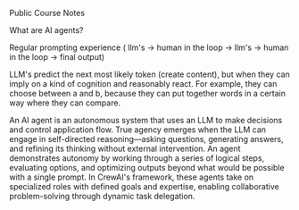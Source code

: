 Public Course Notes

What are AI agents?

Regular prompting experience ( llm's -> human in the loop -> llm's -> human in the loop -> final output) 

LLM's predict the next most likely token (create content), but when they can imply on a kind of cognition and reasonably react. For example, they can choose between a and b, because they can put together words in a certain way where they can compare.

An AI agent is an autonomous system that uses an LLM to make decisions and control application flow. True agency emerges when the LLM can engage in self-directed reasoning—asking questions, generating answers, and refining its thinking without external intervention. An agent demonstrates autonomy by working through a series of logical steps, evaluating options, and optimizing outputs beyond what would be possible with a single prompt. In CrewAI's framework, these agents take on specialized roles with defined goals and expertise, enabling collaborative problem-solving through dynamic task delegation.

